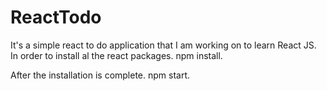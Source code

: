 # ReactTodo
It's a simple react to do application that I am working on to learn React JS.
In order to install al the react packages.
npm install.

After the installation is complete.
npm start.
